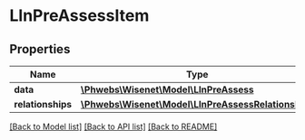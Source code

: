 # LlnPreAssessItem

## Properties
Name | Type | Description | Notes
------------ | ------------- | ------------- | -------------
**data** | [**\Phwebs\Wisenet\Model\LlnPreAssess**](LlnPreAssess.md) |  | [optional] 
**relationships** | [**\Phwebs\Wisenet\Model\LlnPreAssessRelationships**](LlnPreAssessRelationships.md) |  | [optional] 

[[Back to Model list]](../../README.md#documentation-for-models) [[Back to API list]](../../README.md#documentation-for-api-endpoints) [[Back to README]](../../README.md)

